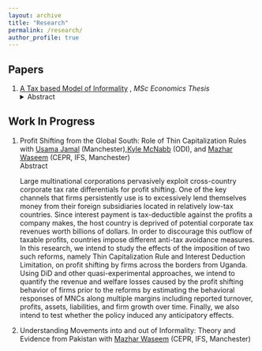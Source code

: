 ```yaml
---
layout: archive
title: "Research"
permalink: /research/
author_profile: true
---
```


<h2>Papers</h2>
<ol>
  <li>  <a href="../files/InformalityPaper.pdf" target="_blank">A Tax based Model of Informality</a> , <i>MSc Economics Thesis</i></li>
<details>
  <summary>Abstract <i></i></summary> 
  <p>In low and middle-income countries, the informal sector constitutes a significant portion of GDP and employment, posing challenges for taxation and social protection. Tax evasion tends to be a major driver of informality even in developed countries Pappadà & Rogoff (2023). This paper develops a theoretical model to understand how firms choose between formal and informal operations in the presence of imperfect enforcement. The model, inspired by Roy’s classic self-selection theory, examines the relationship between firm productivity and profit in the context of taxation. It suggests that firms with higher productivity are more likely to operate in the formal sector if there is a wider dispersion in productivity among formal firms. This dispersion is influenced by government policies, such as tax rates, evasion and compliance costs, as well as support for formal businesses and availability of educated labor. The paper lays the groundwork for an in-depth study of how tax policy affects informality.</p>
</details>
  
 </ol> 
<h2>Work In Progress</h2>
<ol>
  <li>Profit Shifting from the Global South: Role of Thin Capitalization Rules with <a href="https://research.manchester.ac.uk/en/persons/usama.jamal" target="_blank">Usama Jamal</a> (Manchester),<a href="https://odi.org/en/profile/kyle-mcnabb/" target="_blank">Kyle McNabb</a> (ODI), and <a href="https://www.mazharwaseem.com" target="_blank">Mazhar Waseem</a> (CEPR, IFS, Manchester)</li>
  <summary>Abstract <i></i></summary> 
  <p>Large multinational corporations pervasively exploit cross-country corporate tax rate differentials for profit shifting. One of the key channels that firms persistently use is to excessively lend themselves money from their foreign subsidiaries located in relatively low-tax countries. Since interest payment is tax-deductible against the profits a company makes, the host country is deprived of potential corporate tax revenues worth billions of dollars. In order to discourage this outflow of taxable profits, countries impose different anti-tax avoidance measures. In this research, we intend to study the effects of the imposition of two such reforms, namely Thin Capitalization Rule and Interest Deduction Limitation, on profit shifting by firms across the borders from Uganda. Using DiD and other quasi-experimental approaches, we intend to quantify the revenue and welfare losses caused by the profit shifting behavior of firms prior to the reforms by estimating the behavioral responses of MNCs along multiple margins including reported turnover, profits, assets, liabilities, and firm growth over time. Finally, we also intend to test whether the policy induced any anticipatory effects. </p>
</detail>
  <li>Understanding Movements into and out of Informality: Theory and Evidence from Pakistan with <a href="https://www.mazharwaseem.com" target="_blank">Mazhar Waseem</a> (CEPR, IFS, Manchester)</li>
<!--   <li>Firm Responses to Retrospective Super Tax and Amnesty Schemes: Evidence from Pakistan with Zehra Farooq (Tulane)</li>
  <li>Does Fiscal Theory of Price Level Explain Inflation Spirals in Countries with Weak Institutions? with Shaheryar (Duke)</li>
  <li>What do people share? Frictions in information sharing in informal networks: Evidence from Interactive voice response data from Pakistan with Syeda Masooma Naqvi (USE Viterbi)</li>
  <li>What explains religious extremism in Pakistan: Evidence from text of two decades of newspaper articles with Syeda Masooma Naqvi (USC Viterbi)</li> -->

</ol>
